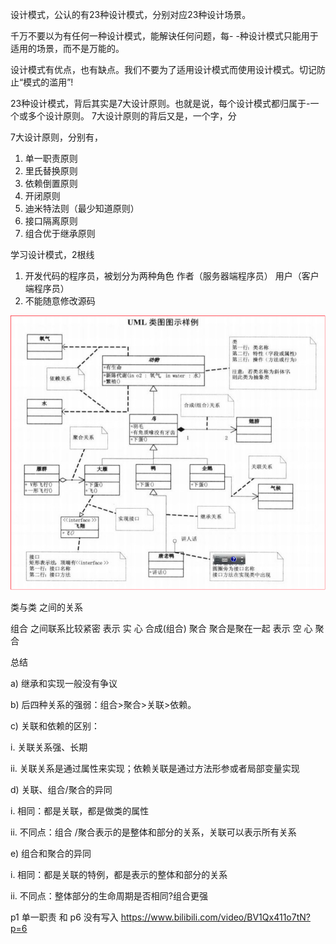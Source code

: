 设计模式，公认的有23种设计模式，分别对应23种设计场景。

千万不要以为有任何一种设计模式，能解诀任何问题，每- -种设计模式只能用于适用的场景，而不是万能的。

设计模式有优点，也有缺点。我们不要为了适用设计模式而使用设计模式。切记防止“模式的滥用”!

23种设计模式，背后其实是7大设计原则。也就是说，每个设计模式都归属于-一个或多个设计原则。
7大设计原则的背后又是，一个字，分

7大设计原则，分别有，
1. 单一职责原则
2. 里氏替换原则
3. 依赖倒置原则
4. 开闭原则
5. 迪米特法则（最少知道原则）
6. 接口隔离原则
7. 组合优于继承原则

学习设计模式，2根线
1. 开发代码的程序员，被划分为两种角色
   作者（服务器端程序员）
   用户（客户端程序员）
2. 不能随意修改源码

![image](images/image.png)

类与类 之间的关系

组合  之间联系比较紧密   表示 实 心 合成(组合)
聚合  聚合是聚在一起     表示 空 心 聚合

总结

a) 继承和实现一般没有争议

b) 后四种关系的强弱：组合>聚合>关联>依赖。

c) 关联和依赖的区别：

i. 关联关系强、长期

ii. 关联关系是通过属性来实现；依赖关联是通过方法形参或者局部变量实现

d) 关联、组合/聚合的异同

i. 相同：都是关联，都是做类的属性

ii. 不同点：组合 /聚合表示的是整体和部分的关系，关联可以表示所有关系

e) 组合和聚合的异同

i. 相同：都是关联的特例，都是表示的整体和部分的关系

ii. 不同点：整体部分的生命周期是否相同?组合更强





p1  单一职责  和 p6  没有写入
https://www.bilibili.com/video/BV1Qx411o7tN?p=6
